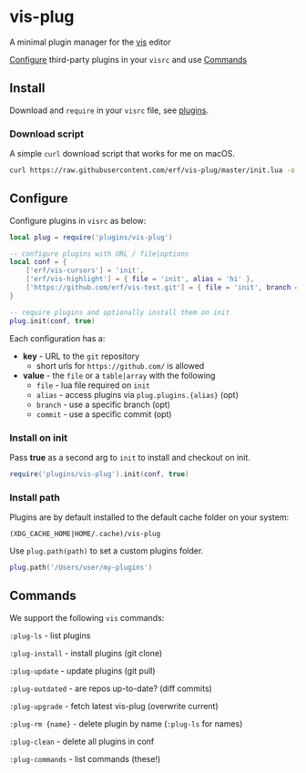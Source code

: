 # vis-plug

A minimal plugin manager for the [vis](https://github.com/martanne/vis) editor

[Configure](#Configure) third-party plugins in your `visrc` and use [Commands](#Commands)

## Install

Download and `require` in your `visrc` file, see [plugins](https://github.com/martanne/vis/wiki/Plugins).

### Download script

A simple `curl` download script that works for me on macOS.

```bash
curl https://raw.githubusercontent.com/erf/vis-plug/master/init.lua -o $HOME/.config/vis/plugins/vis-plug/init.lua --create-dirs
```

## Configure

Configure plugins in `visrc` as below:

```Lua
local plug = require('plugins/vis-plug')

-- configure plugins with URL / file|options
local conf = {
	['erf/vis-cursors'] = 'init',
	['erf/vis-highlight'] = { file = 'init', alias = 'hi' },
	['https://github.com/erf/vis-test.git'] = { file = 'init', branch = 'other' },
}

-- require plugins and optionally install them on init
plug.init(conf, true)
```

Each configuration has a:

- **key** - URL to the `git` repository
	- short urls for `https://github.com/` is allowed
- **value** - the `file` or a `table|array` with the following
	- `file` - lua file required on `init`
	- `alias` - access plugins via `plug.plugins.{alias}` (opt)
	- `branch` - use a specific branch (opt)
	- `commit` - use a specific commit (opt)

### Install on init

Pass **true** as a second arg to `init` to install and checkout on init.

```Lua
require('plugins/vis-plug').init(conf, true)
```

### Install path

Plugins are by default installed to the default cache folder on your system:  

`(XDG_CACHE_HOME|HOME/.cache)/vis-plug`

Use `plug.path(path)` to set a custom plugins folder.

```Lua
plug.path('/Users/user/my-plugins')
```

## Commands

We support the following `vis` commands:

`:plug-ls` - list plugins

`:plug-install` - install plugins (git clone)

`:plug-update` - update plugins (git pull)

`:plug-outdated` - are repos up-to-date? (diff commits)

`:plug-upgrade` - fetch latest vis-plug (overwrite current)

`:plug-rm {name}` - delete plugin by name (`:plug-ls` for names)

`:plug-clean` - delete all plugins in conf

`:plug-commands` - list commands (these!)